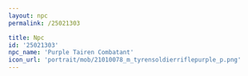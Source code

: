 ```yaml
---
layout: npc
permalink: /25021303

title: Npc
id: '25021303'
npc_name: 'Purple Tairen Combatant'
icon_url: 'portrait/mob/21010078_m_tyrensoldierriflepurple_p.png'
---
```

